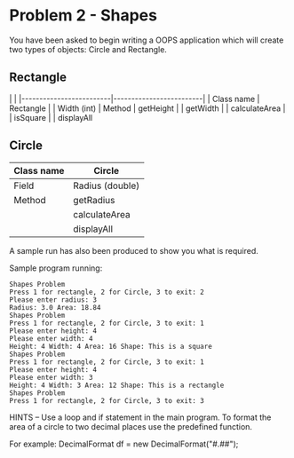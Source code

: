 ﻿# Problem 2 - Shapes

You have been asked to begin writing a OOPS application which will create two types of objects: Circle and Rectangle. 

## Rectangle
|             | 
|-------------------------|-------------------------|
| Class name              | Rectangle
|                         | Width (int)
| Method                  | getHeight
|                         | getWidth
|                         | calculateArea
|                         | isSquare
|                         | displayAll

## Circle
| Class name              | Circle
|-------------------------|-------------------------|
| Field                   | Radius (double)
| Method                  | getRadius
|                         | calculateArea
|                         | displayAll

A sample run has also been produced to show you what is required. <br />

Sample program running:<br />

```
Shapes Problem
Press 1 for rectangle, 2 for Circle, 3 to exit: 2
Please enter radius: 3
Radius: 3.0 Area: 18.84
Shapes Problem
Press 1 for rectangle, 2 for Circle, 3 to exit: 1
Please enter height: 4
Please enter width: 4
Height: 4 Width: 4 Area: 16 Shape: This is a square
Shapes Problem
Press 1 for rectangle, 2 for Circle, 3 to exit: 1
Please enter height: 4
Please enter width: 3
Height: 4 Width: 3 Area: 12 Shape: This is a rectangle
Shapes Problem
Press 1 for rectangle, 2 for Circle, 3 to exit: 3
```

HINTS – Use a loop and if statement in the main program. To format the area of a circle to two decimal places use the predefined function.

For example:  DecimalFormat df = new DecimalFormat("#.##"); 
